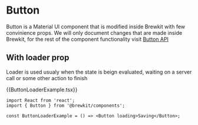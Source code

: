 # Button

Button is a Material UI component that is modified inside Brewkit with few convinience props. We will only document changes that are made inside Brewkit, for the rest of the component functionality visit [Button API](https://v4.mui.com/components/buttons/)

## With loader prop

Loader is used usualy when the state is beign evaluated, waiting on a server call or some other action to finish

{{ButtonLoaderExample.tsx}}

```tsx
import React from 'react';
import { Button } from '@brewkit/components';

const ButtonLoaderExample = () => <Button loading>Saving</Button>;
```
